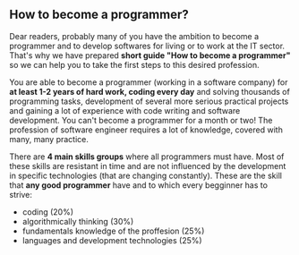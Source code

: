 ## How to become a programmer?

Dear readers, probably many of you have the ambition to become a programmer and to develop softwares for living or to work at the IT sector. That's why we have prepared **short guide "How to become a programmer"** so we can help you to take the first steps to this desired profession.

You are able to become a programmer (working in a software company) for **at least 1-2 years of hard work, coding every day** and solving thousands of programming tasks, development of several more serious practical projects and gaining a lot of experience with code writing and software development. You can't become a programmer for a month or two! The profession of software engineer requires a lot of knowledge, covered with many, many practice.

There are **4 main skills groups** where all programmers must have. Most of these skills are resistant in time and are not influenced by the development in specific technologies (that are changing constantly). These are the skill that **any good programmer** have and to which every begginner has to strive:

 *  coding  (20%)
 * algorithmically thinking (30%)
 * fundamentals knowledge of the proffesion  (25%)
 * languages and development technologies (25%)
